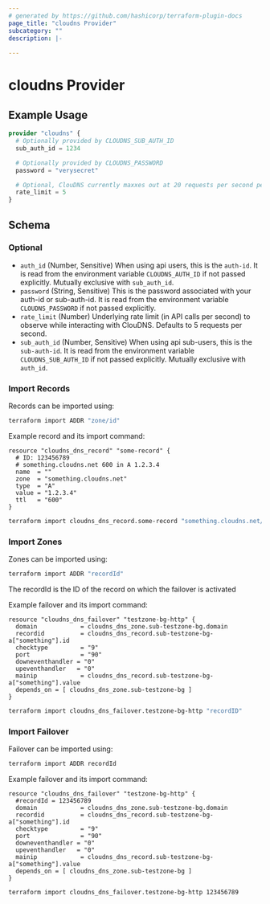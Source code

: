 ```yaml
---
# generated by https://github.com/hashicorp/terraform-plugin-docs
page_title: "cloudns Provider"
subcategory: ""
description: |-
  
---
```


# cloudns Provider



## Example Usage

```terraform
provider "cloudns" {
  # Optionally provided by CLOUDNS_SUB_AUTH_ID
  sub_auth_id = 1234

  # Optionally provided by CLOUDNS_PASSWORD
  password = "verysecret"

  # Optional, ClouDNS currently maxxes out at 20 requests per second per ip. Defaults to 5.
  rate_limit = 5
}
```

<!-- schema generated by tfplugindocs -->
## Schema

### Optional

- `auth_id` (Number, Sensitive) When using api users, this is the `auth-id`. It is read from the environment variable `CLOUDNS_AUTH_ID` if not passed explicitly. Mutually exclusive with `sub_auth_id`.
- `password` (String, Sensitive) This is the password associated with your auth-id or sub-auth-id. It is read from the environment variable `CLOUDNS_PASSWORD` if not passed explicitly.
- `rate_limit` (Number) Underlying rate limit (in API calls per second) to observe while interacting with ClouDNS. Defaults to 5 requests per second.
- `sub_auth_id` (Number, Sensitive) When using api sub-users, this is the `sub-auth-id`. It is read from the environment variable `CLOUDNS_SUB_AUTH_ID` if not passed explicitly. Mutually exclusive with `auth_id`.


### Import Records

Records can be imported using:

```sh
terraform import ADDR "zone/id"
```

Example record and its import command:

```hcl
resource "cloudns_dns_record" "some-record" {
  # ID: 123456789
  # something.cloudns.net 600 in A 1.2.3.4
  name  = ""
  zone  = "something.cloudns.net"
  type  = "A"
  value = "1.2.3.4"
  ttl   = "600"
}
```

```sh
terraform import cloudns_dns_record.some-record "something.cloudns.net/123456789"
```

### Import Zones

Zones can be imported using:

```sh
terraform import ADDR "recordId"
```

The recordId is the ID of the record on which the failover is activated

Example failover and its import command:

```hcl
resource "cloudns_dns_failover" "testzone-bg-http" {
  domain            = cloudns_dns_zone.sub-testzone-bg.domain
  recordid          = cloudns_dns_record.sub-testzone-bg-a["something"].id
  checktype         = "9"
  port              = "90"
  downeventhandler = "0"
  upeventhandler   = "0"
  mainip            = cloudns_dns_record.sub-testzone-bg-a["something"].value
  depends_on = [ cloudns_dns_zone.sub-testzone-bg ]
}
```

```sh
terraform import cloudns_dns_failover.testzone-bg-http "recordID"
```

### Import Failover

Failover can be imported using:

```sh
terraform import ADDR recordId
```

Example failover and its import command:

```hcl
resource "cloudns_dns_failover" "testzone-bg-http" {
  #recordId = 123456789
  domain            = cloudns_dns_zone.sub-testzone-bg.domain
  recordid          = cloudns_dns_record.sub-testzone-bg-a["something"].id
  checktype         = "9"
  port              = "90"
  downeventhandler = "0"
  upeventhandler   = "0"
  mainip            = cloudns_dns_record.sub-testzone-bg-a["something"].value
  depends_on = [ cloudns_dns_zone.sub-testzone-bg ]
}
```

```sh
terraform import cloudns_dns_failover.testzone-bg-http 123456789
```
